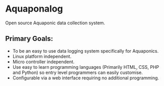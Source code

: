 Aquaponalog
===========

Open source Aquaponic data collection system.

Primary Goals:
--------------

- To be an easy to use data logging system specifically for Aquaponics.
- Linux platform independent.
- Micro controller independent.
- Use easy to learn programming languages (Primarily HTML, CSS, PHP and Python) so entry level programmers can easily customise.
- Configurable via a web interface requiring no additional programming.
